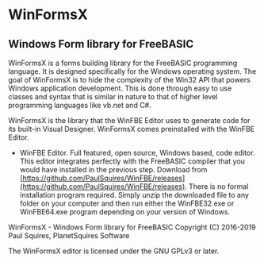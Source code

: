 # WinFormsX

## Windows Form library for FreeBASIC

WinFormsX is a forms building library for the FreeBASIC programming language. It is designed specifically for the Windows operating system. The goal of WinFormsX is to hide the complexity of the Win32 API that powers Windows application development. This is done through easy to use classes and syntax that is similar in nature to that of higher level programming languages like vb.net and C#.

WinFormsX is the library that the WinFBE Editor uses to generate code for its built-in Visual Designer. WinFormsX comes preinstalled with the WinFBE Editor.

- WinFBE Editor. Full featured, open source, Windows based, code editor. This editor integrates perfectly with the FreeBASIC compiler that you would have installed in the previous step. Download from [https://github.com/PaulSquires/WinFBE/releases](https://github.com/PaulSquires/WinFBE/releases). There is no formal installation program required. Simply unzip the downloaded file to any folder on your computer and then run either the WinFBE32.exe or WinFBE64.exe program depending on your version of Windows.

WinFormsX - Windows Form library for FreeBASIC
Copyright (C) 2016-2019 Paul Squires, PlanetSquires Software

The WinFormsX editor is licensed under the GNU GPLv3 or later.

